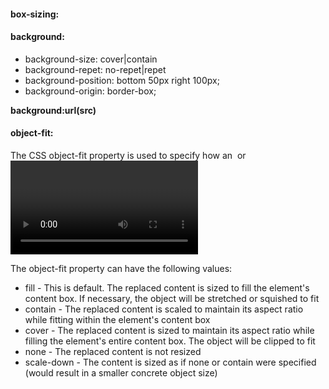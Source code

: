 #### box-sizing:

#### background:

- background-size: cover|contain
- background-repet: no-repet|repet
- background-position: bottom 50px right 100px;
- background-origin: border-box;

**background:url(src)**

#### object-fit:

The CSS object-fit property is used to specify how an <img> or <video> should be resized to fit its container.

The object-fit property can have the following values:

- fill - This is default. The replaced content is sized to fill the element's content box. If necessary, the object will be stretched or squished to fit
- contain - The replaced content is scaled to maintain its aspect ratio while fitting within the element's content box
- cover - The replaced content is sized to maintain its aspect ratio while filling the element's entire content box. The object will be clipped to fit
- none - The replaced content is not resized
- scale-down - The content is sized as if none or contain were specified (would result in a smaller concrete object size)

